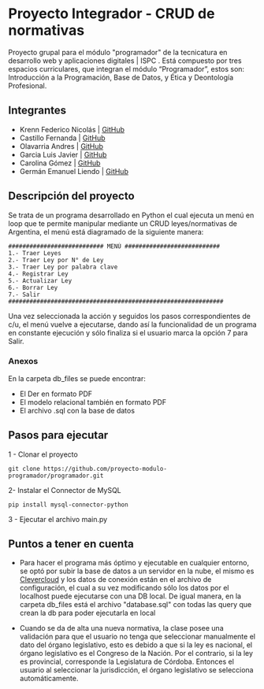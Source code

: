 # Proyecto Integrador - CRUD de normativas 

Proyecto grupal para el módulo "programador" de la tecnicatura en desarrollo web y aplicaciones digitales | ISPC . Está compuesto por tres espacios curriculares, que integran el módulo “Programador”, estos son: Introducción a la Programación, Base de Datos, y Ética y Deontología
Profesional.

## Integrantes 

- Krenn Federico Nicolás | [GitHub](https://github.com/fedekrenn)
- Castillo Fernanda | [GitHub](https://github.com/FernandaACastillo)
- Olavarria Andres | [GitHub](https://github.com/Andaol)
- Garcia Luis Javier | [GitHub](https://github.com/xavi-garcia)
- Carolina Gómez | [GitHub](https://github.com/Carito-Gomez)
- Germán Emanuel Liendo | [GitHub](https://github.com/g3rm6nI)

## Descripción del proyecto 

Se trata de un programa desarrollado en Python el cual ejecuta un menú en loop que te permite manipular mediante un CRUD leyes/normativas de Argentina, el menú está diagramado de la siguiente manera:

```
########################### MENÚ ###########################
1.- Traer Leyes
2.- Traer Ley por N° de Ley
3.- Traer Ley por palabra clave
4.- Registrar Ley
5.- Actualizar Ley
6.- Borrar Ley
7.- Salir
#############################################################
```

Una vez seleccionada la acción y seguidos los pasos correspondientes de c/u, el menú vuelve a ejecutarse, dando así la funcionalidad de un programa en constante ejecución y sólo finaliza si el usuario marca la opción 7 para Salir.

### Anexos
En la carpeta db_files se puede encontrar:

- El Der en formato PDF
- El modelo relacional también en formato PDF
- El archivo .sql con la base de datos

## Pasos para ejecutar

1 - Clonar el proyecto

`git clone https://github.com/proyecto-modulo-programador/programador.git`

2- Instalar el Connector de MySQL

` pip install mysql-connector-python ` 

3 - Ejecutar el archivo main.py

## Puntos a tener en cuenta

- Para hacer el programa más óptimo y ejecutable en cualquier entorno, se optó por subir la base de datos a un servidor en la nube, el mismo es [Clevercloud](https://www.clever-cloud.com/) y los datos de conexión están en el archivo de configuración, el cual a su vez modificando sólo los datos por el localhost puede ejecutarse con una DB local. De igual manera, en la carpeta db_files está el archivo "database.sql" con todas las query que crean la db para poder ejecutarla en local

- Cuando se da de alta una nueva normativa, la clase posee una validación para que el usuario no tenga que seleccionar manualmente el dato del órgano legislativo, esto es debido a que si la ley es nacional, el órgano legislativo es el Congreso de la Nación. Por el contrario, si la ley es provincial, corresponde la Legislatura de Córdoba. Entonces el usuario al seleccionar la jurisdicción, el órgano legislativo se selecciona automáticamente.

